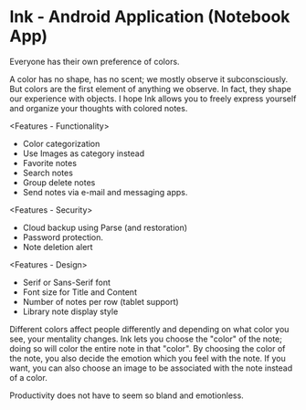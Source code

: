 # Ink - Android Application (Notebook App)
Everyone has their own preference of colors. 

A color has no shape, has no scent; we mostly observe it subconsciously. But colors are the first element of anything we observe. In fact, they shape our experience with objects. I hope Ink allows you to freely express yourself and organize your thoughts with colored notes.

<Features - Functionality>
- Color categorization
- Use Images as category instead
- Favorite notes
- Search notes
- Group delete notes
- Send notes via e-mail and messaging apps.

<Features - Security>
- Cloud backup using Parse (and restoration)
- Password protection.
- Note deletion alert

<Features - Design>
- Serif or Sans-Serif font
- Font size for Title and Content
- Number of notes per row (tablet support)
- Library note display style

Different colors affect people differently and depending on what color you see, your mentality changes. Ink lets you choose the "color" of the note; doing so will color the entire note in that "color". By choosing the color of the note, you also decide the emotion which you feel with the note. If you want, you can also choose an image to be associated with the note instead of a color.

Productivity does not have to seem so bland and emotionless.
